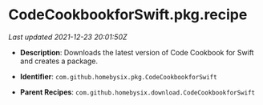 # CodeCookbookforSwift.pkg.recipe

_Last updated 2021-12-23 20:01:50Z_

- **Description**: Downloads the latest version of Code Cookbook for Swift and creates a package.

- **Identifier**: `com.github.homebysix.pkg.CodeCookbookforSwift`

- **Parent Recipes**: `com.github.homebysix.download.CodeCookbookforSwift`

